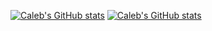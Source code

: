 [![Caleb's GitHub stats](https://github-readme-stats.vercel.app/api?username=calebbabin&count_private=true&hide_title=true&hide_border=true&theme=radical)](https://github.com/anuraghazra/github-readme-stats)
[![Caleb's GitHub stats](https://github-readme-stats.vercel.app/api/top-langs/?username=calebbabin&langs_count=4&hide_title=true&hide_border=true&hide=GAP&theme=radical)](https://github.com/anuraghazra/github-readme-stats)
